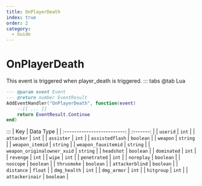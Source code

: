 ```yaml
---
title: OnPlayerDeath
index: true
order: 2
category:
  - Guide
---
```


# OnPlayerDeath
This event is triggered when player_death is triggered.
::: tabs
@tab Lua
```lua
--- @param event Event
--- @return number EventResult
AddEventHandler("OnPlayerDeath", function(event)
    --[[ ... ]]
    return EventResult.Continue
end)
```

:::
|             Key             | Data Type |
| :-------------------------: | :-------: |
|           `userid`          |   `int`   |
|          `attacker`         |   `int`   |
|          `assister`         |   `int`   |
|       `assistedflash`       | `boolean` |
|           `weapon`          |  `string` |
|       `weapon_itemid`       |  `string` |
|     `weapon_fauxitemid`     |  `string` |
| `weapon_originalowner_xuid` |  `string` |
|          `headshot`         | `boolean` |
|         `dominated`         |   `int`   |
|          `revenge`          |   `int`   |
|            `wipe`           |   `int`   |
|         `penetrated`        |   `int`   |
|          `noreplay`         | `boolean` |
|          `noscope`          | `boolean` |
|         `thrusmoke`         | `boolean` |
|       `attackerblind`       | `boolean` |
|          `distance`         |  `float`  |
|         `dmg_health`        |   `int`   |
|         `dmg_armor`         |   `int`   |
|          `hitgroup`         |   `int`   |
|       `attackerinair`       | `boolean` |